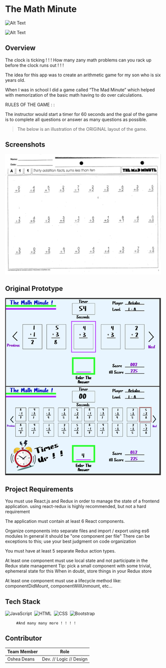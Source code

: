 # The Math Minute
![Alt Text](https://media.giphy.com/media/SzQR7PEtXRiM0nwazt/giphy.gif)

![Alt Text](https://media.giphy.com/media/3ohhwmwQeE02iwwUg0/giphy.gif)

## Overview

The clock is ticking ! ! ! How many zany math problems can you rack up before the clock runs out ! ! ! 

The idea for this app was to create an arithmetic game for my son who is six years old.  

When I was in school I did a game called “The Mad Minute” which helped with memorization of the basic math having to do over calculations.

RULES OF THE GAME : :

The instructor would start a timer for 60 seconds and the goal of the game is to complete all questions or answer as many questions as possible.

> The below is an illustration of the ORIGINAL layout of the game.


## Screenshots

![alt text](https://github.com/OsheaRD/MathMinute/blob/master/public/img/mad%20minute%20original.png)


## Original Prototype

![alt text](https://github.com/OsheaRD/MathMinute/blob/master/public/img/Math%20Minute%20Prototype.png)


## Project Requirements

You must use React.js and Redux in order to manage the state of a frontend application.
using react-redux is highly recommended, but not a hard requirement

The application must contain at least 6 React components.

Organize components into separate files and import / export using es6 modules
In general it should be "one component per file"
There can be exceptions to this; use your best judgment on code organization

You must have at least 5 separate Redux action types.

At least one component must use local state and not participate in the Redux state management
Tip: pick a small component with some trivial, ephemeral state for this
When in doubt, store things in your Redux store

At least one component must use a lifecycle method like: componentDidMount, componentWillUnmount, etc...
 
 ## Tech Stack
 
![JavaScript](https://img.shields.io/badge/-JavaScript-333333?style=flat&logo=javascript)&nbsp;
![HTML](https://img.shields.io/badge/-HTML-333333?style=flat&logo=HTML5)&nbsp;
![CSS](https://img.shields.io/badge/-CSS-333333?style=flat&logo=CSS3&logoColor=1572B6)&nbsp;
![Bootstrap](https://img.shields.io/badge/-Bootstrap-333333?style=flat&logo=bootstrap&logoColor=563D7C)

         #And many many more ! ! ! !

## Contributor

Team Member  | Role
------------ | -------------
Oshea Deans  | Dev. // Logic // Design
